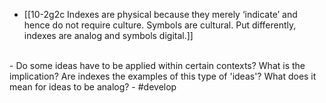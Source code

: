 - [[10-2g2c Indexes are physical because they merely ‘indicate’ and hence do not require culture. Symbols are cultural. Put differently, indexes are analog and symbols digital.]]
<br>
- Do some ideas have to be applied within certain contexts? What is the implication? Are indexes the examples of this type of 'ideas'? What does it mean for ideas to be analog?
- #develop
